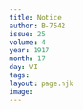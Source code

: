 ```yaml
---
title: Notice
author: B-7542
issue: 25
volume: 4
year: 1917
month: 17
day: VI
tags:
layout: page.njk
image:
---
```



